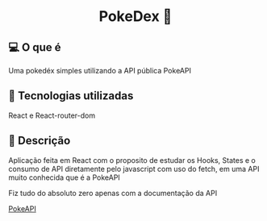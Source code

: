 <h1 align="center">
  PokeDex 👻
</h1>


## 💻 O que é
  Uma pokedéx simples utilizando a API pública PokeAPI
   

## 🔧 Tecnologias utilizadas
  React e React-router-dom
   

## 🔖 Descrição
  Aplicação feita em React com o proposito de estudar os Hooks, States e o consumo de API diretamente pelo javascript com uso do fetch, em uma API muito conhecida que é a PokeAPI
  
  Fiz tudo do absoluto zero apenas com a documentação da API
  
  [PokeAPI](https://pokeapi.co)

